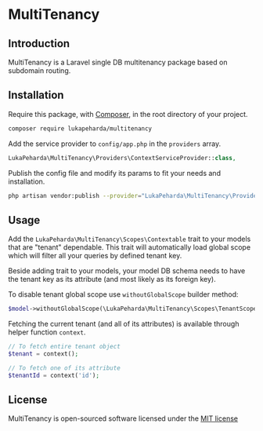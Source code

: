 # MultiTenancy

## Introduction

MultiTenancy is a Laravel single DB multitenancy package based on subdomain routing.

## Installation

Require this package, with [Composer](https://getcomposer.org/), in the root directory of your project.

```bash
composer require lukapeharda/multitenancy
```

Add the service provider to `config/app.php` in the `providers` array.

```php
LukaPeharda\MultiTenancy\Providers\ContextServiceProvider::class,
```

Publish the config file and modify its params to fit your needs and installation.

```bash
php artisan vendor:publish --provider="LukaPeharda\MultiTenancy\Providers\ContextServiceProvider"
```

## Usage

Add the `LukaPeharda\MultiTenancy\Scopes\Contextable` trait to your models that are "tenant" dependable. This trait will automatically load global scope which will filter all your queries by defined tenant key.

Beside adding trait to your models, your model DB schema needs to have the tenant key as its attribute (and most likely as its foreign key).

To disable tenant global scope use `withoutGlobalScope` builder method:

```php
$model->withoutGlobalScope(\LukaPeharda\MultiTenancy\Scopes\TenantScope::class);
```

Fetching the current tenant (and all of its attributes) is available through helper function `context`.

```php
// To fetch entire tenant object
$tenant = context();

// To fetch one of its attribute
$tenantId = context('id');
```

## License

MultiTenancy is open-sourced software licensed under the [MIT license](http://opensource.org/licenses/MIT)
